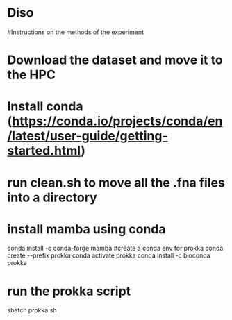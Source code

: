 # Diso
#Instructions on the methods of the experiment
# Download the dataset and move it to the HPC
# Install conda (https://conda.io/projects/conda/en/latest/user-guide/getting-started.html)
# run clean.sh to move all the .fna files into a directory
# install mamba using conda
conda install -c conda-forge mamba
#create a conda env for prokka
conda create --prefix prokka
conda activate prokka
conda install -c bioconda prokka
# run the prokka script
sbatch prokka.sh

